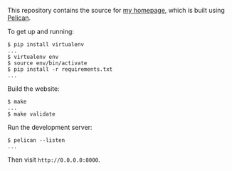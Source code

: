 This repository contains the source for [my homepage](http://jameswhanlon.com),
which is built using [Pelican](https://blog.getpelican.com/).

To get up and running:
```
$ pip install virtualenv
...
$ virtualenv env
$ source env/bin/activate
$ pip install -r requirements.txt
...
```

Build the website:
```
$ make
...
$ make validate
```

Run the development server:
```
$ pelican --listen
...
```
Then visit ``http://0.0.0.0:8000``.
